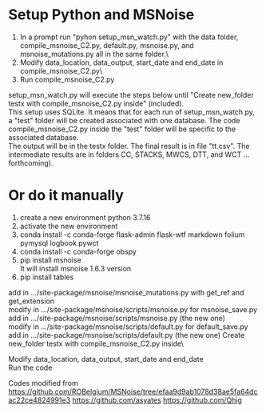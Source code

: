 # Setup Python and MSNoise
1) In a prompt run "pyhon setup_msn_watch.py" with the data folder, compile_msnoise_C2.py, default.py, msnoise.py, and msnoise_mutations.py all in the same folder.\
2) Modify data_location, data_output, start_date and end_date in compile_msnoise_C2.py\
3) Run compile_msnoise_C2.py

setup_msn_watch.py will execute the steps below until "Create new_folder testx with compile_msnoise_C2.py inside" (included).\
This setup uses SQLite. It means that for each run of setup_msn_watch.py, a "test" folder will be created associated with one database. The code compile_msnoise_C2.py inside the "test" folder will be specific to the associated database.\
The output will be in the testx folder. The final result is in file "tt.csv". The intermediate results are in folders CC, STACKS, MWCS, DTT, and WCT ... forthcoming).

# Or do it manually
1) create a new environment python 3.7.16
2) activate the new environment 
3) conda install -c conda-forge flask-admin flask-wtf markdown folium pymysql logbook pywct
4) conda install -c conda-forge obspy
5) pip install msnoise \
It will install msnoise 1.6.3 version
6) pip install tables

add in .../site-package/msnoise/msnoise_mutations.py with get_ref and get_extension\
modify in .../site-package/msnoise/scripts/msnoise.py for msnoise_save.py\
add in .../site-package/msnoise/scripts/msnoise.py (the new one)\
modify in .../site-package/msnoise/scripts/default.py for default_save.py
add in .../site-package/msnoise/scripts/default.py (the new one)
Create new_folder testx with compile_msnoise_C2.py inside\

Modify data_location, data_output, start_date and end_date\
Run the code

Codes modified from 
https://github.com/ROBelgium/MSNoise/tree/efaa9d9ab1078d38ae5fa64dcac22ce4824991e3
https://github.com/asyates
https://github.com/Qhig
